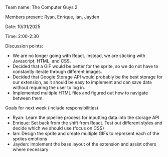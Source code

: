 Team name: The Computer Guys 2

Members present: Ryan, Enrique, Ian, Jayden

Date: 10/31/2025

Time: 2:00-2:30

Discussion points:

* We are no longer going with React. Instead, we are sticking with Javascript, HTML, and CSS. 
* Decided that a GIF would be better for the sprite, so we do not have to constantly iterate through different images. 
* Decided that Google Storage API would probably be the best storage for our extension, as it should be easy to implement and can save data without requiring the user to log in.
* Implemented multiple HTML files and figured out how to navigate between them.

Goals for next week (include responsibilities)

* Ryan: Learn the pipeline process for inputting data into the storage API
* Enrique: Set back from the shift from React. Test out different styles and decide which we should use (focus on CSS)
* Ian: Design the sprite and create multiple GIFs to represent each of the sprites emotions
* Jayden: Implement the base layout of the extension and assist others where necessary

